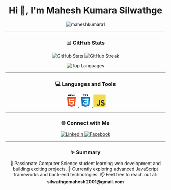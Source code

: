 <h1 align="center">Hi 👋, I'm Mahesh Kumara Silwathge</h1>
<p align="center">
  <img src="https://komarev.com/ghpvc/?username=maheshkumara1&label=Profile%20Views&color=0e75b6&style=flat" alt="maheshkumara1" />
</p>

---

<h3 align="center">📊 GitHub Stats</h3>
<p align="center">
  <img src="https://github-readme-stats.vercel.app/api?username=maheshK0901&show_icons=true&theme=tokyonight" alt="GitHub Stats" />
  <img src="https://github-readme-streak-stats.herokuapp.com/?user=maheshK0901&theme=tokyonight" alt="GitHub Streak" />
</p>
<p align="center">
  <img src="https://github-readme-stats.vercel.app/api/top-langs/?username=maheshK0901&layout=compact&theme=tokyonight" alt="Top Languages" />
</p>

---

<h3 align="center">💻 Languages and Tools</h3>
<p align="center">
  <a href="https://developer.mozilla.org/en-US/docs/Web/HTML" target="_blank">
    <img src="https://raw.githubusercontent.com/devicons/devicon/master/icons/html5/html5-original-wordmark.svg" alt="HTML" width="40" height="40" />
  </a>
  <a href="https://developer.mozilla.org/en-US/docs/Web/CSS" target="_blank">
    <img src="https://raw.githubusercontent.com/devicons/devicon/master/icons/css3/css3-original-wordmark.svg" alt="CSS" width="40" height="40" />
  </a>
  <a href="https://developer.mozilla.org/en-US/docs/Web/JavaScript" target="_blank">
    <img src="https://raw.githubusercontent.com/devicons/devicon/master/icons/javascript/javascript-original.svg" alt="JavaScript" width="40" height="40" />
  </a>
</p>

---

<h3 align="center">🌐 Connect with Me</h3>
<p align="center">
  <a href="https://www.linkedin.com/in/mahesh-silwathge-330b08237" target="_blank">
    <img src="https://raw.githubusercontent.com/rahuldkjain/github-profile-readme-generator/master/src/images/icons/Social/linked-in-alt.svg" alt="LinkedIn" height="40" width="40" />
  </a>
  <a href="https://www.facebook.com/profile.php?id=100078370993057&mibextid=zbwkwl" target="_blank">
    <img src="https://raw.githubusercontent.com/rahuldkjain/github-profile-readme-generator/master/src/images/icons/Social/facebook.svg" alt="Facebook" height="40" width="40" />
  </a>
</p>

---

<h3 align="center">✨ Summary</h3>
<p align="center">
  🚀 Passionate Computer Science student learning web development and building exciting projects.  
  🌱 Currently exploring advanced JavaScript frameworks and back-end technologies.  
  📫 Feel free to reach out at: <strong>silwathgemahesh2001@gmail.com</strong>
</p>
